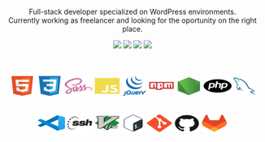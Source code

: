 <div>

<p align="center">
Full-stack developer specialized on WordPress environments.
<br>
Currently working as freelancer and looking for the oportunity on the right place.
</p>

</div>

<div align="center">
<a title="Gitlab"    target="_blank" href="https://gitlab.com/cnnsilveira"          ><img src="https://img.shields.io/badge/-Gitlab-%23fc6d26?style=for-the-badge&logo=gitlab&logoColor=white"      ></a>
<a title="Instagram" target="_blank" href="https://www.instagram.com/caionunes.s/"  ><img src="https://img.shields.io/badge/-Instagram-%23E4405F?style=for-the-badge&logo=instagram&logoColor=white"></a>
<a title="LinkedIn"  target="_blank" href="https://www.linkedin.com/in/caio-nuness/"><img src="https://img.shields.io/badge/-LinkedIn-%230077B5?style=for-the-badge&logo=linkedin&logoColor=white"  ></a> 
<a title="E-mail"    target="_blank" href="mailto:contato@caionunes.dev"            ><img src="https://img.shields.io/badge/-Email-%23333?style=for-the-badge&logo=gmail&logoColor=white"           ></a>
</div>

##

<br>
<div><!-- wrapper -->

<div align="center" valign="top">
<img align="center" title="HTML"   alt="HTML"   height="40" width="50" src="https://raw.githubusercontent.com/devicons/devicon/master/icons/html5/html5-original.svg">
<img align="center" title="CSS"    alt="CSS"    height="40" width="50" src="https://raw.githubusercontent.com/devicons/devicon/master/icons/css3/css3-original.svg">
<img align="center" title="SASS"   alt="SASS"   height="42" width="55" src="https://raw.githubusercontent.com/devicons/devicon/master/icons/sass/sass-original.svg">
<img align="center" title="JS"     alt="JS"     height="32" width="50" src="https://raw.githubusercontent.com/devicons/devicon/master/icons/javascript/javascript-plain.svg">
<img align="center" title="jQuery" alt="jQuery" height="42" width="50" src="https://raw.githubusercontent.com/devicons/devicon/master/icons/jquery/jquery-plain-wordmark.svg">
<img align="center" title="npm"    alt="npm"    height="40" width="50" src="https://raw.githubusercontent.com/devicons/devicon/master/icons/npm/npm-original-wordmark.svg">
<img align="center" title="NodeJS" alt="NodeJS" height="35" width="50" src="https://raw.githubusercontent.com/devicons/devicon/master/icons/nodejs/nodejs-original.svg">
<img align="center" title="PHP"    alt="PHP"    height="50" width="55" src="https://raw.githubusercontent.com/devicons/devicon/master/icons/php/php-plain.svg">
<img align="center" title="MySQL"  alt="MySQL"  height="35" width="43" src="https://raw.githubusercontent.com/devicons/devicon/master/icons/mysql/mysql-original.svg">
</div>

###

<div align="center" valign="top">
<img align="center" title="Visual Studio" alt="Visual Studio" height="30" width="53" src="https://raw.githubusercontent.com/devicons/devicon/master/icons/vscode/vscode-original.svg">
<img align="center" title="SSH"           alt="SSH"           height="50" width="50" src="https://raw.githubusercontent.com/devicons/devicon/master/icons/ssh/ssh-original-wordmark.svg">
<img align="center" title="VIM"           alt="VIM"           height="30" width="50" src="https://raw.githubusercontent.com/devicons/devicon/master/icons/vim/vim-original.svg">
<img align="center" title="BASH"          alt="BASH"          height="35" width="45" src="https://raw.githubusercontent.com/devicons/devicon/master/icons/bash/bash-original.svg">
<img align="center" title="GIT"           alt="GIT"           height="35" width="50" src="https://raw.githubusercontent.com/devicons/devicon/master/icons/git/git-original.svg">
<img align="center" title="Github"        alt="Github"        height="35" width="50" src="https://raw.githubusercontent.com/devicons/devicon/master/icons/github/github-original.svg">
<img align="center" title="Gitlab"        alt="Gitlab"        height="35" width="50" src="https://raw.githubusercontent.com/devicons/devicon/master/icons/gitlab/gitlab-original.svg">
</div>

</div><!-- wrapper -->
